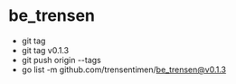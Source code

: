 # be_trensen

- git tag
- git tag v0.1.3
- git push origin --tags
- go list -m github.com/trensentimen/be_trensen@v0.1.3

